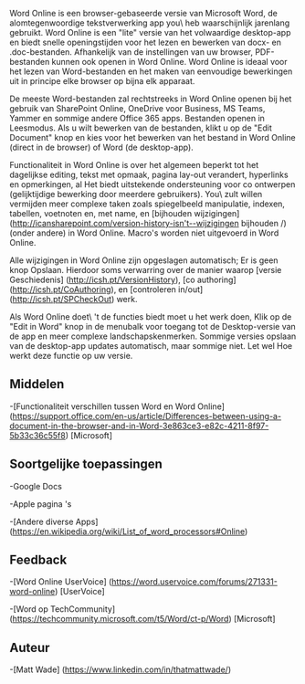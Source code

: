 

Word Online is een browser-gebaseerde versie van Microsoft Word, de alomtegenwoordige
tekstverwerking app you\ heb waarschijnlijk jarenlang gebruikt. Word Online is
een \"lite\" versie van het volwaardige desktop-app en biedt snelle
openingstijden voor het lezen en bewerken van docx- en .doc-bestanden. Afhankelijk van
de instellingen van uw browser, PDF-bestanden kunnen ook openen in Word Online. Word
Online is ideaal voor het lezen van Word-bestanden en het maken van eenvoudige bewerkingen uit
in principe elke browser op bijna elk apparaat.

De meeste Word-bestanden zal rechtstreeks in Word Online openen bij het gebruik van SharePoint
Online, OneDrive voor Business, MS Teams, Yammer en sommige andere Office
365 apps. Bestanden openen in Leesmodus. Als u wilt bewerken van de bestanden, klikt u op
de \"Edit Document\" knop en kies voor het bewerken van het bestand in Word Online
(direct in de browser) of Word (de desktop-app).

Functionaliteit in Word Online is over het algemeen beperkt tot het dagelijkse editing,
tekst met opmaak, pagina lay-out verandert, hyperlinks en opmerkingen, al
Het biedt uitstekende ondersteuning voor co ontwerpen (gelijktijdige bewerking door
meerdere gebruikers). You\ zult willen vermijden meer complexe taken zoals spiegelbeeld
manipulatie, indexen, tabellen, voetnoten en, met name, en [bijhouden
wijzigingen] (http://icansharepoint.com/version-history-isn't--wijzigingen bijhouden /)
(onder andere) in Word Online. Macro's worden niet uitgevoerd in Word Online.

Alle wijzigingen in Word Online zijn opgeslagen automatisch; Er is geen
knop Opslaan. Hierdoor soms verwarring over de manier waarop [versie
Geschiedenis] (http://icsh.pt/VersionHistory),
[co authoring] (http://icsh.pt/CoAuthoring), en [controleren
in/out] (http://icsh.pt/SPCheckOut) werk.

Als Word Online doet\ 't de functies biedt moet u het werk doen,
Klik op de \"Edit in Word\" knop in de menubalk voor toegang tot de
Desktop-versie van de app en meer complexe landschapskenmerken. Sommige versies
opslaan van de desktop-app updates automatisch, maar sommige niet. Let wel
Hoe werkt deze functie op uw versie.

Middelen
---------

-[Functionaliteit verschillen tussen Word en Word
    Online] (https://support.office.com/en-us/article/Differences-between-using-a-document-in-the-browser-and-in-Word-3e863ce3-e82c-4211-8f97-5b33c36c55f8)
    \[Microsoft\]

Soortgelijke toepassingen
--------------------

-Google Docs

-Apple pagina 's

-[Andere diverse
    Apps] (https://en.wikipedia.org/wiki/List_of_word_processors#Online)

Feedback
---------

-[Word Online UserVoice] (https://word.uservoice.com/forums/271331-word-online)
    \[UserVoice\]

-[Word op TechCommunity] (https://techcommunity.microsoft.com/t5/Word/ct-p/Word)
    \[Microsoft\]

Auteur
---------

-[Matt Wade] (https://www.linkedin.com/in/thatmattwade/)

